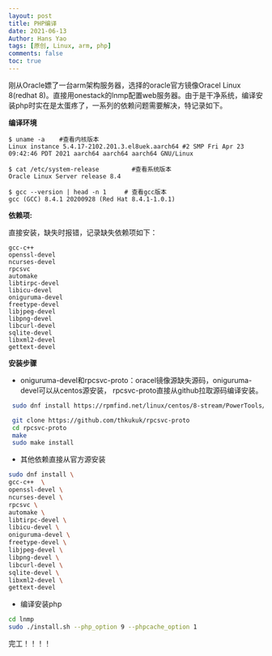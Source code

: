 ```yaml
---
layout: post
title: PHP编译
date: 2021-06-13
Author: Hans Yao
tags: [原创, Linux, arm, php]
comments: false
toc: true
---
```


刚从Oracle嫖了一台arm架构服务器，选择的oracle官方镜像Oracel Linux 8(redhat 8)。直接用onestack的lnmp配置web服务器。由于是干净系统，编译安装php时实在是太蛋疼了，一系列的依赖问题需要解决，特记录如下。


<!-- more -->

**编译环境**
```
$ uname -a    #查看内核版本
Linux instance 5.4.17-2102.201.3.el8uek.aarch64 #2 SMP Fri Apr 23 09:42:46 PDT 2021 aarch64 aarch64 aarch64 GNU/Linux

$ cat /etc/system-release         #查看系统版本
Oracle Linux Server release 8.4

$ gcc --version | head -n 1     # 查看gcc版本
gcc (GCC) 8.4.1 20200928 (Red Hat 8.4.1-1.0.1)

```

**依赖项:**

直接安装，缺失时报错，记录缺失依赖项如下：
```
gcc-c++
openssl-devel
ncurses-devel
rpcsvc
automake
libtirpc-devel
libicu-devel
oniguruma-devel
freetype-devel
libjpeg-devel
libpng-devel
libcurl-devel
sqlite-devel
libxml2-devel
gettext-devel

```

**安装步骤**

* oniguruma-devel和rpcsvc-proto：oracel镜像源缺失源码，oniguruma-devel可以从centos源安装， rpcsvc-proto直接从github拉取源码编译安装。

```bash
 sudo dnf install https://rpmfind.net/linux/centos/8-stream/PowerTools/aarch64/os/Packages/oniguruma-devel-6.8.2-2.el8.aarch64.rpm

 git clone https://github.com/thkukuk/rpcsvc-proto
 cd rpcsvc-proto
 make
 sudo make install
```

* 其他依赖直接从官方源安装

```bash
sudo dnf install \
gcc-c++  \
openssl-devel \
ncurses-devel \
rpcsvc \
automake \
libtirpc-devel \
libicu-devel \
oniguruma-devel \
freetype-devel \
libjpeg-devel \
libpng-devel \
libcurl-devel \
sqlite-devel \
libxml2-devel \
gettext-devel
```

* 编译安装php

```bash
cd lnmp
sudo ./install.sh --php_option 9 --phpcache_option 1

```

完工！！！！